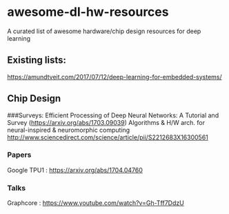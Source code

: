 # awesome-dl-hw-resources
A curated list of awesome hardware/chip design resources for deep learning

## Existing lists:
https://amundtveit.com/2017/07/12/deep-learning-for-embedded-systems/

## Chip Design

###Surveys:
Efficient Processing of Deep Neural Networks: A Tutorial and Survey (https://arxiv.org/abs/1703.09039)
Algorithms & H/W arch. for neural-inspired & neuromorphic computing http://www.sciencedirect.com/science/article/pii/S2212683X16300561
### Papers
Google TPU1 : https://arxiv.org/abs/1704.04760

### Talks
Graphcore : https://www.youtube.com/watch?v=Gh-Tff7DdzU

